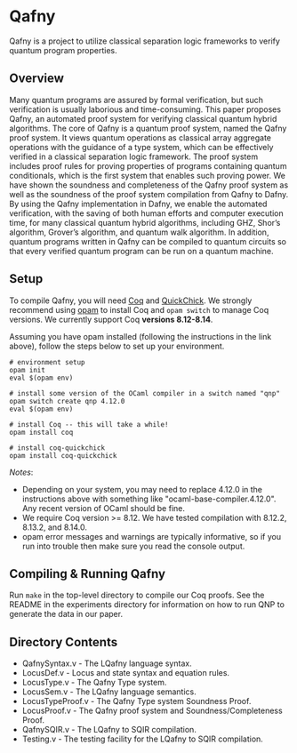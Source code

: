 # Qafny

Qafny is a project to utilize classical separation logic frameworks to verify quantum program properties.

## Overview

Many quantum programs are assured by formal verification, but such verification is usually laborious and time-consuming. This paper proposes Qafny, an automated proof system for verifying classical quantum hybrid algorithms. The core of Qafny is a quantum proof system, named the Qafny proof system. It views quantum operations as classical array aggregate operations with the guidance of a type system, which can be effectively verified in a classical separation logic framework. The proof system includes proof rules for proving properties of programs containing quantum conditionals, which is the first system that enables such proving power. We have shown the soundness and completeness of the Qafny proof system as well as the soundness of the proof system compilation from Qafny to Dafny. By using the Qafny implementation in Dafny, we enable the automated verification, with the saving of both human efforts and computer execution time, for many classical quantum hybrid algorithms, including GHZ, Shor’s algorithm, Grover’s algorithm, and quantum walk algorithm. In addition, quantum programs written in Qafny can be compiled to quantum circuits so that every verified quantum program can be run on a quantum machine.

## Setup

To compile Qafny, you will need [Coq](https://coq.inria.fr/) and [QuickChick](https://github.com/QuickChick/QuickChick). We strongly recommend using [opam](https://opam.ocaml.org/doc/Install.html) to install Coq and `opam switch` to manage Coq versions. We currently support Coq **versions 8.12-8.14**.

Assuming you have opam installed (following the instructions in the link above), follow the steps below to set up your environment.
```
# environment setup
opam init
eval $(opam env)

# install some version of the OCaml compiler in a switch named "qnp"
opam switch create qnp 4.12.0
eval $(opam env)

# install Coq -- this will take a while!
opam install coq

# install coq-quickchick
opam install coq-quickchick
```

*Notes*:
* Depending on your system, you may need to replace 4.12.0 in the instructions above with something like "ocaml-base-compiler.4.12.0". Any recent version of OCaml should be fine. 
* We require Coq version >= 8.12. We have tested compilation with 8.12.2, 8.13.2, and 8.14.0.
* opam error messages and warnings are typically informative, so if you run into trouble then make sure you read the console output.

## Compiling & Running Qafny

Run `make` in the top-level directory to compile our Coq proofs. See the README in the experiments directory for information on how to run QNP to generate the data in our paper.

## Directory Contents

* QafnySyntax.v - The LQafny language syntax.
* LocusDef.v - Locus and state syntax and equation rules.
* LocusType.v - The Qafny Type system.
* LocusSem.v - The LQafny language semantics.
* LocusTypeProof.v - The Qafny Type system Soundness Proof.
* LocusProof.v - The Qafny proof system and Soundness/Completeness Proof.
* QafnySQIR.v - The LQafny to SQIR compilation.
* Testing.v - The testing facility for the LQafny to SQIR compilation.


